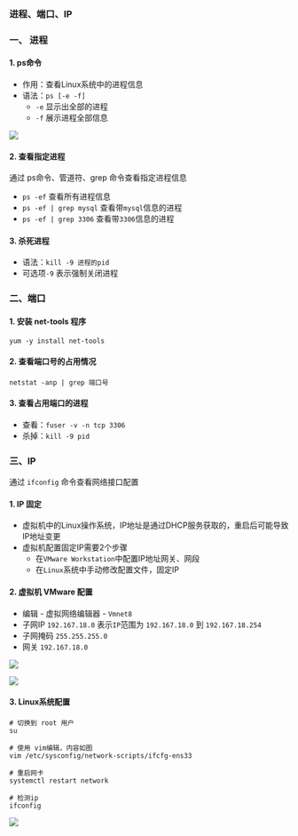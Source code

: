 ### 进程、端口、IP

### 一、 进程
#### 1. ps命令
* 作用：查看Linux系统中的进程信息
* 语法：`ps [-e -f]`
  * `-e` 显示出全部的进程
  * `-f` 展示进程全部信息
  
![](https://fgq233.github.io/imgs/linux/linux08.png)

#### 2. 查看指定进程
通过 ps命令、管道符、grep 命令查看指定进程信息
* `ps -ef` 查看所有进程信息
* `ps -ef | grep mysql` 查看带`mysql`信息的进程
* `ps -ef | grep 3306` 查看带`3306`信息的进程

#### 3. 杀死进程
* 语法：`kill -9 进程的pid`
* 可选项`-9` 表示强制关闭进程





### 二、端口
#### 1. 安装 net-tools 程序
`yum -y install net-tools`

#### 2. 查看端口号的占用情况
`netstat -anp | grep 端口号`

#### 3. 查看占用端口的进程
* 查看：`fuser -v -n tcp 3306`
* 杀掉：`kill -9 pid`






### 三、IP
通过 `ifconfig` 命令查看网络接口配置

#### 1. IP 固定
* 虚拟机中的Linux操作系统，IP地址是通过DHCP服务获取的，重启后可能导致IP地址变更
* 虚拟机配置固定IP需要2个步骤
  * 在`VMware Workstation`中配置IP地址网关、网段
  * 在`Linux`系统中手动修改配置文件，固定IP

#### 2. 虚拟机 VMware 配置
* 编辑 - 虚拟网络编辑器 - `Vmnet8`
* 子网IP `192.167.18.0` 表示`IP`范围为 `192.167.18.0` 到 `192.167.18.254`
* 子网掩码 `255.255.255.0`
* 网关 `192.167.18.0`

![](https://fgq233.github.io/imgs/linux/linux05.png)

![](https://fgq233.github.io/imgs/linux/linux06.png)



#### 3. Linux系统配置
```
# 切换到 root 用户
su

# 使用 vim编辑，内容如图
vim /etc/sysconfig/network-scripts/ifcfg-ens33

# 重启网卡
systemctl restart network 

# 检测ip
ifconfig
```

![](https://fgq233.github.io/imgs/linux/linux07.png)



